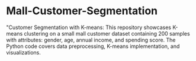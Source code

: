 # Mall-Customer-Segmentation
"Customer Segmentation with K-means: This repository showcases K-means clustering on a small mall customer dataset containing 200 samples with attributes: gender, age, annual income, and spending score. The Python code covers data preprocessing, K-means implementation, and visualizations.
